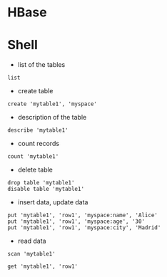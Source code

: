 # HBase

# Shell

* list of the tables
```
list
```

* create table 
```
create 'mytable1', 'myspace'
```

* description of the table
```
describe 'mytable1'
```

* count records
```
count 'mytable1'
```

* delete table
```
drop table 'mytable1'
disable table 'mytable1'
```

* insert data, update data
```
put 'mytable1', 'row1', 'myspace:name', 'Alice'
put 'mytable1', 'row1', 'myspace:age', '30'
put 'mytable1', 'row1', 'myspace:city', 'Madrid'
```

* read data
```
scan 'mytable1'

get 'mytable1', 'row1'
```
